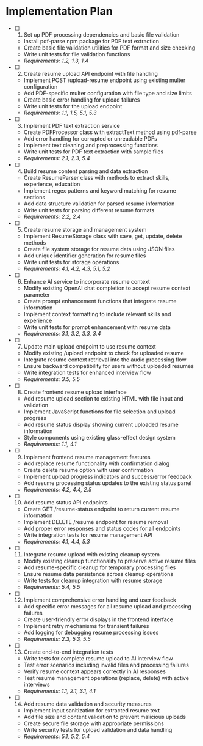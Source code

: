 # Implementation Plan

- [ ] 1. Set up PDF processing dependencies and basic file validation
  - Install pdf-parse npm package for PDF text extraction
  - Create basic file validation utilities for PDF format and size checking
  - Write unit tests for file validation functions
  - _Requirements: 1.2, 1.3, 1.4_

- [ ] 2. Create resume upload API endpoint with file handling
  - Implement POST /upload-resume endpoint using existing multer configuration
  - Add PDF-specific multer configuration with file type and size limits
  - Create basic error handling for upload failures
  - Write unit tests for the upload endpoint
  - _Requirements: 1.1, 1.5, 5.1, 5.3_

- [ ] 3. Implement PDF text extraction service
  - Create PDFProcessor class with extractText method using pdf-parse
  - Add error handling for corrupted or unreadable PDFs
  - Implement text cleaning and preprocessing functions
  - Write unit tests for PDF text extraction with sample files
  - _Requirements: 2.1, 2.3, 5.4_

- [ ] 4. Build resume content parsing and data extraction
  - Create ResumeParser class with methods to extract skills, experience, education
  - Implement regex patterns and keyword matching for resume sections
  - Add data structure validation for parsed resume information
  - Write unit tests for parsing different resume formats
  - _Requirements: 2.2, 2.4_

- [ ] 5. Create resume storage and management system
  - Implement ResumeStorage class with save, get, update, delete methods
  - Create file system storage for resume data using JSON files
  - Add unique identifier generation for resume files
  - Write unit tests for storage operations
  - _Requirements: 4.1, 4.2, 4.3, 5.1, 5.2_

- [ ] 6. Enhance AI service to incorporate resume context
  - Modify existing OpenAI chat completion to accept resume context parameter
  - Create prompt enhancement functions that integrate resume information
  - Implement context formatting to include relevant skills and experience
  - Write unit tests for prompt enhancement with resume data
  - _Requirements: 3.1, 3.2, 3.3, 3.4_

- [ ] 7. Update main upload endpoint to use resume context
  - Modify existing /upload endpoint to check for uploaded resume
  - Integrate resume context retrieval into the audio processing flow
  - Ensure backward compatibility for users without uploaded resumes
  - Write integration tests for enhanced interview flow
  - _Requirements: 3.5, 5.5_

- [ ] 8. Create frontend resume upload interface
  - Add resume upload section to existing HTML with file input and validation
  - Implement JavaScript functions for file selection and upload progress
  - Add resume status display showing current uploaded resume information
  - Style components using existing glass-effect design system
  - _Requirements: 1.1, 4.1_

- [ ] 9. Implement frontend resume management features
  - Add replace resume functionality with confirmation dialog
  - Create delete resume option with user confirmation
  - Implement upload progress indicators and success/error feedback
  - Add resume processing status updates to the existing status panel
  - _Requirements: 4.2, 4.4, 2.5_

- [ ] 10. Add resume status API endpoints
  - Create GET /resume-status endpoint to return current resume information
  - Implement DELETE /resume endpoint for resume removal
  - Add proper error responses and status codes for all endpoints
  - Write integration tests for resume management API
  - _Requirements: 4.1, 4.4, 5.3_

- [ ] 11. Integrate resume upload with existing cleanup system
  - Modify existing cleanup functionality to preserve active resume files
  - Add resume-specific cleanup for temporary processing files
  - Ensure resume data persistence across cleanup operations
  - Write tests for cleanup integration with resume storage
  - _Requirements: 5.4, 5.5_

- [ ] 12. Implement comprehensive error handling and user feedback
  - Add specific error messages for all resume upload and processing failures
  - Create user-friendly error displays in the frontend interface
  - Implement retry mechanisms for transient failures
  - Add logging for debugging resume processing issues
  - _Requirements: 2.3, 5.3, 5.5_

- [ ] 13. Create end-to-end integration tests
  - Write tests for complete resume upload to AI interview flow
  - Test error scenarios including invalid files and processing failures
  - Verify resume context appears correctly in AI responses
  - Test resume management operations (replace, delete) with active interviews
  - _Requirements: 1.1, 2.1, 3.1, 4.1_

- [ ] 14. Add resume data validation and security measures
  - Implement input sanitization for extracted resume text
  - Add file size and content validation to prevent malicious uploads
  - Create secure file storage with appropriate permissions
  - Write security tests for upload validation and data handling
  - _Requirements: 5.1, 5.2, 5.4_